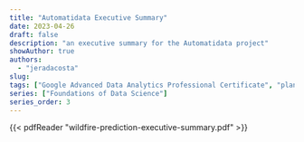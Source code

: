 ```yaml
---
title: "Automatidata Executive Summary"
date: 2023-04-26
draft: false
description: "an executive summary for the Automatidata project"
showAuthor: true
authors:
  - "jeradacosta"
slug:
tags: ["Google Advanced Data Analytics Professional Certificate", "planning"]
series: ["Foundations of Data Science"]
series_order: 3
---
```



{{< pdfReader "wildfire-prediction-executive-summary.pdf" >}}